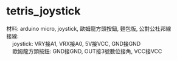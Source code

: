 # tetris_joystick  
材料: arduino micro, joystick, 歐姆龍方頭按鈕, 麵包版, 公對公杜邦線  
接線:  
&nbsp;&nbsp;&nbsp;&nbsp;joystick: VRY接A1, VRX接A0, 5V接VCC, GND接GND    
&nbsp;&nbsp;&nbsp;&nbsp;歐姆龍方頭按鈕: GND接GND, OUT接3號數位接角, VCC接VCC  
